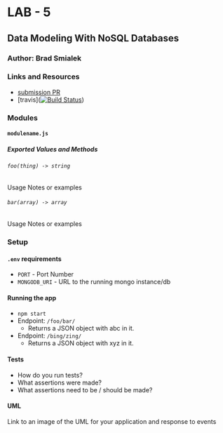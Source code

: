 
# LAB - 5 

## Data Modeling With NoSQL Databases

### Author: Brad Smialek

### Links and Resources
* [submission PR](http://xyz.com)
* [travis]([![Build Status](https://www.travis-ci.com/brad-smialek-401-advanced-javascript/lab-class-5-buffers.svg?branch=master)](https://www.travis-ci.com/brad-smialek-401-advanced-javascript/lab-class-5-buffers))


### Modules
#### `modulename.js`
##### Exported Values and Methods

###### `foo(thing) -> string`
Usage Notes or examples

###### `bar(array) -> array`
Usage Notes or examples

### Setup
#### `.env` requirements
* `PORT` - Port Number
* `MONGODB_URI` - URL to the running mongo instance/db

#### Running the app
* `npm start`
* Endpoint: `/foo/bar/`
  * Returns a JSON object with abc in it.
* Endpoint: `/bing/zing/`
  * Returns a JSON object with xyz in it.
  
#### Tests
* How do you run tests?
* What assertions were made?
* What assertions need to be / should be made?

#### UML
Link to an image of the UML for your application and response to events